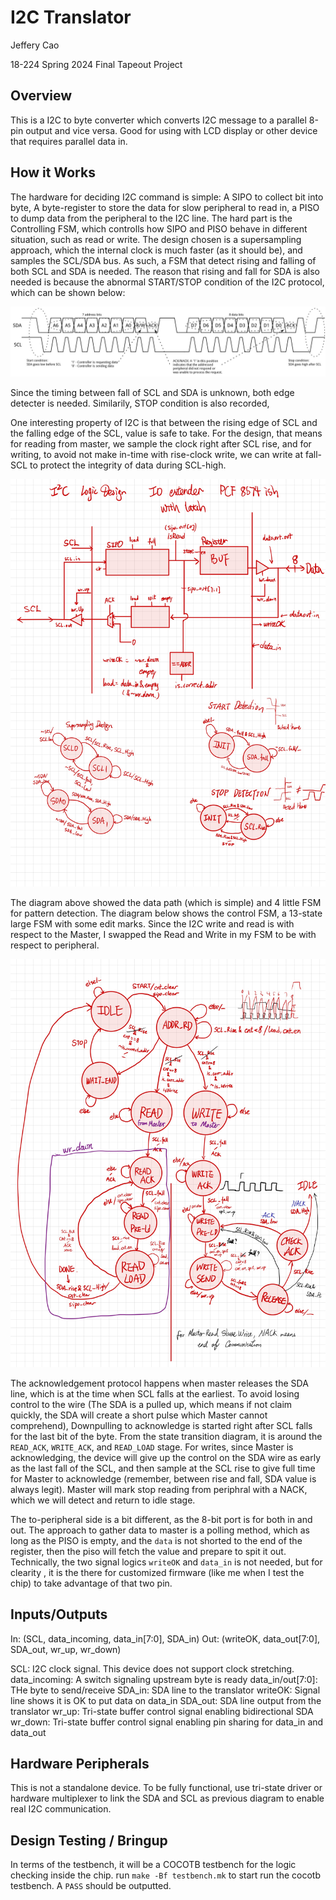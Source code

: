 # I2C Translator

Jeffery Cao

18-224 Spring 2024 Final Tapeout Project

<!-- (NOTE: Please follow the bracketed instructions to populate descriptions relevant to your project, and then remove the bracketed instructions before pushing this file to your repo) -->

## Overview

This is a I2C to byte converter which converts I2C message to a parallel 8-pin output and vice versa. Good for using with LCD display or other device that requires parallel data in. 
<!-- (high-level overview of what your project does, in a few lines) -->

## How it Works

The hardware for deciding I2C command is simple: A SIPO to collect bit into byte, A byte-register to store the data for slow peripheral to read in, a PISO to dump data from the peripheral to the I2C line. The hard part is the Controlling FSM, which controlls how SIPO and PISO behave in different situation, such as read or write. The design chosen is a supersampling approach, which the internal clock is much faster (as it should be), and samples the SCL/SDA bus. As such, a FSM that detect rising and falling of both SCL and SDA is needed. The reason that rising and fall for SDA is also needed is because the abnormal START/STOP condition of the I2C protocol, which can be shown below:

![](img/I2C_Basic_Address_and_Data_Frames.jpg)

Since the timing between fall of SCL and SDA is unknown, both edge detecter is needed. Similarily, STOP condition is also recorded, 

One interesting property of I2C is that between the rising edge of SCL and the falling edge of the SCL, value is safe to take. For the design, that means for reading from master, we sample the clock right after SCL rise, and for writing, to avoid not make in-time with rise-clock write, we can write at fall-SCL to protect the integrity of data during SCL-high. 

![](img/I2C%20Design-2.jpg)

The diagram above showed the data path (which is simple) and 4 little FSM for pattern detection. The diagram below shows the control FSM, a 13-state large FSM with some edit marks. Since the I2C write and read is with respect to the Master, I swapped the Read and Write in my FSM to be with respect to peripheral. 

![](img/I2C%20Design-3.jpg)

The acknowledgement protocol happens when master releases the SDA line, which is at the time when SCL falls at the earliest. To avoid losing control to the wire (The SDA is a pulled up, which means if not claim quickly, the SDA will create a short pulse which Master cannot comprehend), Downpulling to acknowledge is started right after SCL falls for the last bit of the byte. From the state transition diagram, it is around the `READ_ACK`, `WRITE_ACK`, and `READ_LOAD` stage. For writes, since Master is acknowledging, the device will give up the control on the SDA wire as early as the last fall of the SCL, and then sample at the SCL rise to give full time for Master to acknowledge (remember, between rise and fall, SDA value is always legit). Master will mark stop reading from periphral with a NACK, which we will detect and return to idle stage. 

The to-peripheral side is a bit different, as the 8-bit port is for both in and out. The approach to gather data to master is a polling method, which as long as the PISO is empty, and the `data` is not shorted to the end of the register, then the piso will fetch the value and prepare to spit it out. Technically, the two signal logics `writeOK` and `data_in` is not needed, but for clearity , it is the there for customized firmware (like me when I test the chip) to take advantage of that two pin.

## Inputs/Outputs

In: (SCL, data_incoming, data_in[7:0], SDA_in) 
Out: (writeOK, data_out[7:0], SDA_out, wr_up, wr_down)

SCL: I2C clock signal. This device does not support clock stretching.
data_incoming: A switch signaling upstream byte is ready
data_in/out[7:0]: THe byte to send/receive
SDA_in: SDA line to the translator
writeOK: Signal line shows it is OK to put data on data_in
SDA_out: SDA line output from the translator
wr_up: Tri-state buffer control signal enabling bidirectional SDA
wr_down: Tri-state buffer control signal enabling pin sharing for data_in and data_out

<!-- (describe what each of the 12 input and 12 output pins are used for; )

(if you have any specific dependency on clock frequency; i.e. for visual effects or for an external interface, explain it here.) -->

## Hardware Peripherals

This is not a standalone device. To be fully functional, use tri-state driver or hardware multiplexer to link the SDA and SCL as previous diagram to enable real I2C communication. 

<!-- (if you have any external hardware peripherals such as buttons, LEDs, sensors, etc, please explain them here. otherwise, remove this section) -->

## Design Testing / Bringup

In terms of the testbench, it will be a COCOTB testbench for the logic checking inside the chip. run `make -Bf testbench.mk` to start run the cocotb testbench. A `PASS` should be outputted.

<!-- (explain how to test your design; if relevant, give examples of inputs and expected outputs)

(if you would like your design to be tested after integration but before tapeout, provide a Python script that uses the Debug Interface posted on canvas and explain here how to run the testing script) -->

<!-- ## Media

(optionally include any photos or videos of your design in action)

## (anything else)

If there is anything else you would like to document about your project such as background information, design space exploration, future ideas, verification details, references, etc etc. please add it here. This template is meant to be a guideline, not an exact format that you're required to follow. -->
